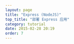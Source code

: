 ```yaml
---
layout: page
title: "Express (NodeJS)"
top_title: "部署 Express 应用"
category: tutorial
date: 2015-02-28 20:19
order: 7
---
```

